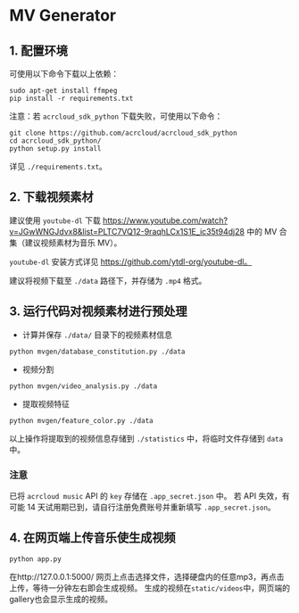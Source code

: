 # MV Generator

## 1. 配置环境
可使用以下命令下载以上依赖：
```shell
sudo apt-get install ffmpeg
pip install -r requirements.txt
```

注意：若 `acrcloud_sdk_python` 下载失败，可使用以下命令：
```shell
git clone https://github.com/acrcloud/acrcloud_sdk_python
cd acrcloud_sdk_python/
python setup.py install
``` 

详见 `./requirements.txt`。

## 2. 下载视频素材
建议使用 `youtube-dl` 下载 https://www.youtube.com/watch?v=JGwWNGJdvx8&list=PLTC7VQ12-9raqhLCx1S1E_ic35t94dj28 中的 MV 合集（建议视频素材为音乐 MV）。

`youtube-dl` 安装方式详见 https://github.com/ytdl-org/youtube-dl。

建议将视频下载至 `./data` 路径下，并存储为 `.mp4` 格式。

## 3. 运行代码对视频素材进行预处理

- 计算并保存 `./data/` 目录下的视频素材信息
```shell
python mvgen/database_constitution.py ./data
``` 
- 视频分割
```shell
python mvgen/video_analysis.py ./data
```
- 提取视频特征
```shell
python mvgen/feature_color.py ./data
```

以上操作将提取到的视频信息存储到 `./statistics` 中，将临时文件存储到 `data` 中。


### 注意
已将 `acrcloud music` API 的 `key` 存储在 `.app_secret.json` 中。
若 API 失效，有可能 14 天试用期已到，请自行注册免费账号并重新填写 `.app_secret.json`。

## 4. 在网页端上传音乐使生成视频
```shell
python app.py
```
在http://127.0.0.1:5000/ 网页上点击选择文件，选择硬盘内的任意mp3，再点击上传，等待一分钟左右即会生成视频。
生成的视频在`static/videos`中，网页端的gallery也会显示生成的视频。



